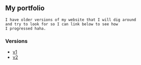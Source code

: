 ## My portfolio
```
I have older versions of my website that I will dig around 
and try to look for so I can link below to see how 
I progressed haha.
```

### Versions

- [v1](https://angiereyes99.github.io/archive/v1)
- [v2](https://angiereyes99.github.io/archive/v2)